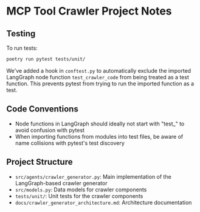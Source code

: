 # MCP Tool Crawler Project Notes

## Testing

To run tests:

```bash
poetry run pytest tests/unit/
```

We've added a hook in `conftest.py` to automatically exclude the imported LangGraph node function `test_crawler_code` from being treated as a test function. This prevents pytest from trying to run the imported function as a test.

## Code Conventions

- Node functions in LangGraph should ideally not start with "test_" to avoid confusion with pytest
- When importing functions from modules into test files, be aware of name collisions with pytest's test discovery

## Project Structure

- `src/agents/crawler_generator.py`: Main implementation of the LangGraph-based crawler generator
- `src/models.py`: Data models for crawler components
- `tests/unit/`: Unit tests for the crawler components
- `docs/crawler_generator_architecture.md`: Architecture documentation